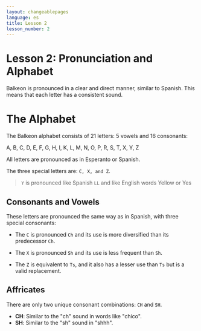 ```yaml
---
layout: changeablepages
language: es
title: Lesson 2
lesson_number: 2
---
```


# Lesson 2: Pronunciation and Alphabet

Balkeon is pronounced in a clear and direct manner, similar to Spanish. This means that each letter has a consistent sound.

# The Alphabet
The Balkeon alphabet consists of 21 letters: 5 vowels and 16 consonants:

A, B, C, D, E, F, G, H, I, K, L, M, N, O, P, R, S, T, X, Y, Z

All letters are pronounced as in Esperanto or Spanish.

The three special letters are: `C, X, and Z`.

> `Y` is pronounced like Spanish `LL` and like English words Yellow or Yes

## Consonants and Vowels
These letters are pronounced the same way as in Spanish, with three special consonants:

- The `C` is pronounced `Ch` and its use is more diversified than its predecessor `Ch`.

- The `X` is pronounced `Sh` and its use is less frequent than `Sh`.

- The `Z` is equivalent to `Ts`, and it also has a lesser use than `Ts` but is a valid replacement.

## Affricates
There are only two unique consonant combinations: `CH` and `SH`.
- **CH**: Similar to the "ch" sound in words like "chico".
- **SH**: Similar to the "sh" sound in "shhh".
